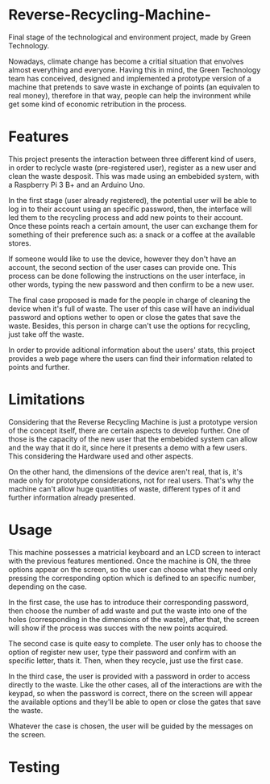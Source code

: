 # Reverse-Recycling-Machine-
Final stage of the technological and environment project, made by Green Technology.   


Nowadays, climate change has become a critial situation that envolves almost everything and everyone. Having this in mind, the Green Technology team has conceived, designed and implemented a prototype version of a machine that pretends to save waste in exchange of points (an equivalen to real money), therefore in that way, people can help the invironment while get some kind of economic retribution in the process.

# Features
This project presents the interaction between three different kind of users, in order to reclycle waste (pre-registered user), register as a new user and clean the waste desposit. This was made using an embebided system, with a Raspberry Pi 3 B+ and an Arduino Uno. 

In the first stage (user already registered), the potential user will be able to log in to their account using an specific password, then, the interface will led them to the recycling process and add new points to their account. Once these points reach a certain amount, the user can exchange them for something of their preference such as: a snack or a coffee at the available stores. 

If someone would like to use the device, however they don't have an account, the second section of the user cases can provide one. This process can be done following the instructions on the user interface, in other words, typing the new password and then confirm to be a new user.

The final case proposed is made for the people in charge of cleaning the device when it's full of waste. The user of this case will have an individual password and options wether to open or close the gates that save the waste. Besides, this person in charge can't use the options for recycling, just take off the waste. 

In order to provide aditional information about the users' stats, this project provides a web page where the users can find their information related to points and further. 

# Limitations 

Considering that the Reverse Recycling Machine is just a prototype version of the concept itself, there are certain aspects to develop further. One of those is the capacity of the new user that the embebided system can allow and the way that it do it, since here it presents a demo with a few users. This considering the Hardware used and other aspects.

On the other hand, the dimensions of the device aren't real, that is, it's made only for prototype considerations, not for real users. That's why the machine can't allow huge quantities of waste, different types of it and further information already presented.

# Usage

This machine possesses a matricial keyboard and an LCD screen to interact with the previous features mentioned. Once the machine is ON, the three options appear on the screen, so the user can choose what they need only pressing the corresponding option which is defined to an specific number, depending on the case. 

In the first case, the use has to introduce their corresponding password, then choose the number of add waste and put the waste into one of the holes (corresponding in the dimensions of the waste), after that, the screen will show if the process was succes with the new points acquired.

The second case is quite easy to complete. The user only has to choose the option of register new user, type their password and confirm with an specific letter, thats it. Then, when they recycle, just use the first case.

In the third case, the user is provided with a password in order to access directly to the waste. Like the other cases, all of the interactions are with the keypad, so when the password is correct, there on the screen will appear the available options and they'll be able to open or close the gates that save the waste.

Whatever the case is chosen, the user will be guided by the messages on the screen.

# Testing
